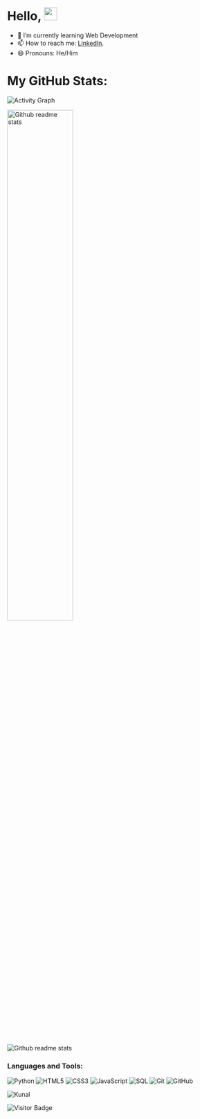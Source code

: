 # Hello, <img src="https://raw.githubusercontent.com/MartinHeinz/MartinHeinz/master/wave.gif" width="30px" height="30px">
- 🌱 I’m currently learning Web Development
- 📫 How to reach me: [LinkedIn](https://www.linkedin.com/in/kunal-patil-4ba636218/).
- 😄 Pronouns: He/Him

# My GitHub Stats:
<p align="left"><img src="https://activity-graph.herokuapp.com/graph?username=kunalp03&theme=react-dark" alt="Activity Graph"></p>
<p align="left"><img src="https://github-readme-stats.vercel.app/api?username=kunalp03&show_icons=true&theme=radical" alt="Github readme stats" width="55%"></p>
<p align="left"><img src="https://github-profile-trophy.vercel.app/?username=kunalp03&theme=juicyfresh&rank=SSS,SS,S,AAA,AA,A,B,C,UNKNOWN SECRET&column=5&row=1" alt="Github readme stats"></p>

<h3 align="left">Languages and Tools:</h3>

![Python](https://img.shields.io/badge/-Python-black?style=flat-square&logo=Python)
![HTML5](https://img.shields.io/badge/-HTML5-E34F26?style=flat-square&logo=html5&logoColor=white)
![CSS3](https://img.shields.io/badge/-CSS3-1572B6?style=flat-square&logo=css3)
![JavaScript](https://img.shields.io/badge/-JavaScript-purple?style=plastic&logo=javascript)
![SQL](https://img.shields.io/badge/-SQL-green?style=plastic&logo=Microsoft-SQL-Server)
![Git](https://img.shields.io/badge/-Git-black?style=flat-square&logo=git)
![GitHub](https://img.shields.io/badge/-GitHub-181717?style=flat-square&logo=github)  


<p><img align="center" src="https://github-readme-stats.vercel.app/api/top-langs/?username=kunalp03&layout=compact" alt="Kunal" /></p>

![Visitor Badge](https://visitor-badge.laobi.icu/badge?page_id=kunalp03.kunalp03)
